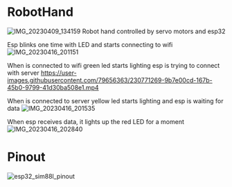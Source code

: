 # RobotHand

![IMG_20230409_134159](https://user-images.githubusercontent.com/79656363/232335004-cd1dfdd8-887f-4119-94cc-eb8bc0d06b9a.jpg)
Robot hand controlled by servo motors and esp32


Esp blinks one time with LED  and starts connecting to wifi
![IMG_20230416_201151](https://user-images.githubusercontent.com/79656363/232334487-1fffe64a-1557-40ba-a3aa-dee8c9c94762.jpg)


When is connected to wifi green led starts lighting esp is trying to connect with server
https://user-images.githubusercontent.com/79656363/230771269-9b7e00cd-167b-45b0-9799-41d30ba508e1.mp4

When is connected to server yellow led starts lighting and esp is waiting for data 
![IMG_20230416_201535](https://user-images.githubusercontent.com/79656363/232335114-bb5cd555-6044-438d-848a-6d95ec7a365d.jpg)


When esp receives data, it lights up the red LED for a moment
![IMG_20230416_202840](https://user-images.githubusercontent.com/79656363/232335195-f333939c-2046-430b-bddf-cbe115ede9fa.jpg)




# Pinout

![esp32_sim88l_pinout](https://user-images.githubusercontent.com/79656363/230772355-7e2b0e49-8e3e-4e26-90a1-d4d4159f6f98.jpg)
